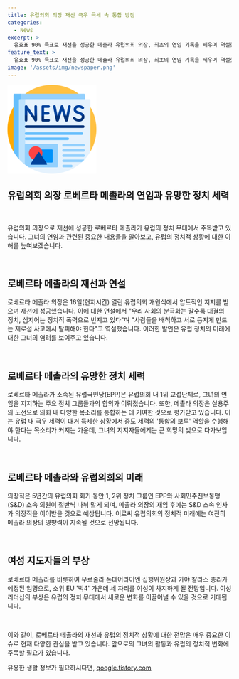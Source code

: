 ```yaml
---
title: 유럽의회 의장 재선 극우 득세 속 통합 방점
categories:
  - News
excerpt: >
  유효표 90% 득표로 재선을 성공한 메촐라 유럽의회 의장, 최초의 연임 기록을 세우며 역설했다. 지난달 유럽의회 선거 이후 주요 정치 그룹들은 메촐라의 연임을 지지하며, 이는 대결의 정치로 번진 정치적 폭력을 탈피하는 데 기여할 것으로 기대된다. 메촐라 의장의 재선은 어느 정도 예견됐으며, 인구 50만명의 몰타 출신인 그는 소속 당인 EPP와 함께 실용주의 노선을 통해 다양한 목소리를 통합하는 역할을 수행한 것으로 평가받고 있다.
feature_text: >
  유효표 90% 득표로 재선을 성공한 메촐라 유럽의회 의장, 최초의 연임 기록을 세우며 역설했다. 지난달 유럽의회 선거 이후 주요 정치 그룹들은 메촐라의 연임을 지지하며, 이는 대결의 정치로 번진 정치적 폭력을 탈피하는 데 기여할 것으로 기대된다. 메촐라 의장의 재선은 어느 정도 예견됐으며, 인구 50만명의 몰타 출신인 그는 소속 당인 EPP와 함께 실용주의 노선을 통해 다양한 목소리를 통합하는 역할을 수행한 것으로 평가받고 있다.
image: '/assets/img/newspaper.png'
---
```


<p><img src="/assets/img/newspaper.png" alt="kimp 속보" /></p>

<h2>유럽의회 의장 로베르타 메촐라의 연임과 유망한 정치 세력</h2>

<p data-ke-size="size16">&nbsp;</p>

<p>유럽의회 의장으로 재선에 성공한 로베르타 메촐라가 유럽의 정치 무대에서 주목받고 있습니다. 그녀의 연임과 관련된 중요한 내용들을 알아보고, 유럽의 정치적 상황에 대한 이해를 높여보겠습니다.</p>

<p data-ke-size="size16">&nbsp;</p>

<h2 data-ke-size="size26">로베르타 메촐라의 재선과 연설</h2>

<p>로베르타 메촐라 의장은 16일(현지시간) 열린 유럽의회 개원식에서 압도적인 지지를 받으며 재선에 성공했습니다. 이에 대한 연설에서 "우리 사회의 분극화는 갈수록 대결의 정치, 심지어는 정치적 폭력으로 번지고 있다"며 "사람들을 배척하고 서로 등지게 만드는 제로섬 사고에서 탈피해야 한다"고 역설했습니다. 이러한 발언은 유럽 정치의 미래에 대한 그녀의 염려를 보여주고 있습니다.</p>

<p data-ke-size="size16">&nbsp;</p>

<h2 data-ke-size="size26">로베르타 메촐라의 유망한 정치 세력</h2>

<p>로베르타 메촐라가 소속된 유럽국민당(EPP)은 유럽의회 내 1위 교섭단체로, 그녀의 연임을 지지하는 주요 정치 그룹들과의 합의가 이뤄졌습니다. 또한, 메촐라 의장은 실용주의 노선으로 의회 내 다양한 목소리를 통합하는 데 기여한 것으로 평가받고 있습니다. 이는 유럽 내 극우 세력이 대거 득세한 상황에서 중도 세력의 '통합의 보루' 역할을 수행해야 한다는 목소리가 커지는 가운데, 그녀의 지지자들에게는 큰 희망의 빛으로 다가보입니다.</p>

<p data-ke-size="size16">&nbsp;</p>

<h2 data-ke-size="size26">로베르타 메촐라와 유럽의회의 미래</h2>

<p>의장직은 5년간의 유럽의회 회기 동안 1, 2위 정치 그룹인 EPP와 사회민주진보동맹(S&amp;D) 소속 의원이 절반씩 나눠 맡게 되며, 메촐라 의장의 재임 후에는 S&amp;D 소속 인사가 의장직을 이어받을 것으로 예상됩니다. 이로써 유럽의회의 정치적 미래에는 여전히 메촐라 의장의 영향력이 지속될 것으로 전망됩니다.</p>

<p data-ke-size="size16">&nbsp;</p>

<h2 data-ke-size="size26">여성 지도자들의 부상</h2>

<p>로베르타 메촐라를 비롯하여 우르줄라 폰데어라이엔 집행위원장과 카야 칼라스 총리가 예정된 임명으로, 소위 EU '빅4' 가운데 세 자리를 여성이 차지하게 될 전망입니다. 여성 리더십의 부상은 유럽의 정치 무대에서 새로운 변화를 이끌어낼 수 있을 것으로 기대됩니다.</p>

<p data-ke-size="size16">&nbsp;</p>

<p>이와 같이, 로베르타 메촐라의 재선과 유럽의 정치적 상황에 대한 전망은 매우 중요한 이슈로 현재 다양한 관심을 받고 있습니다. 앞으로의 그녀의 활동과 유럽의 정치적 변화에 주목할 필요가 있습니다.</p>
유용한 생활 정보가 필요하시다면, <a href="https://qoogle.tistory.com" rel="dofollow">qoogle.tistory.com</a>


